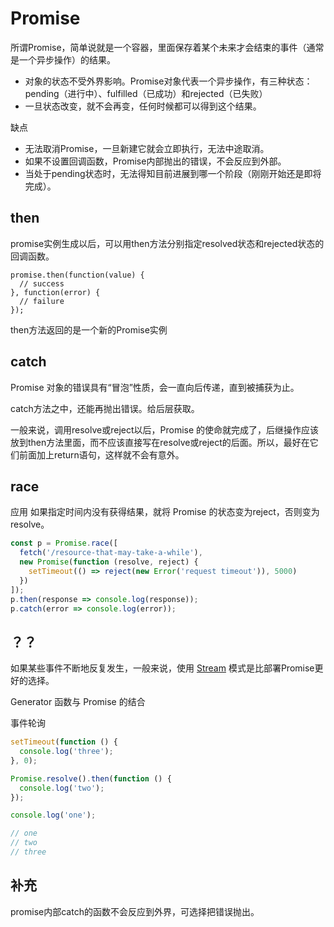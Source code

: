 # Promise

所谓Promise，简单说就是一个容器，里面保存着某个未来才会结束的事件（通常是一个异步操作）的结果。

- 对象的状态不受外界影响。Promise对象代表一个异步操作，有三种状态：pending（进行中）、fulfilled（已成功）和rejected（已失败）
- 一旦状态改变，就不会再变，任何时候都可以得到这个结果。



缺点

- 无法取消Promise，一旦新建它就会立即执行，无法中途取消。
- 如果不设置回调函数，Promise内部抛出的错误，不会反应到外部。
- 当处于pending状态时，无法得知目前进展到哪一个阶段（刚刚开始还是即将完成）。

## then
promise实例生成以后，可以用then方法分别指定resolved状态和rejected状态的回调函数。


```
promise.then(function(value) {
  // success
}, function(error) {
  // failure
});
```
then方法返回的是一个新的Promise实例


## catch
Promise 对象的错误具有“冒泡”性质，会一直向后传递，直到被捕获为止。

catch方法之中，还能再抛出错误。给后层获取。

一般来说，调用resolve或reject以后，Promise 的使命就完成了，后继操作应该放到then方法里面，而不应该直接写在resolve或reject的后面。所以，最好在它们前面加上return语句，这样就不会有意外。

## race
应用
如果指定时间内没有获得结果，就将 Promise 的状态变为reject，否则变为resolve。
```javaScript
const p = Promise.race([
  fetch('/resource-that-may-take-a-while'),
  new Promise(function (resolve, reject) {
    setTimeout(() => reject(new Error('request timeout')), 5000)
  })
]);
p.then(response => console.log(response));
p.catch(error => console.log(error));

```

## ？？

如果某些事件不断地反复发生，一般来说，使用 [Stream](https://nodejs.org/api/stream.html) 模式是比部署Promise更好的选择。

Generator 函数与 Promise 的结合 

事件轮询

```javaScript
setTimeout(function () {
  console.log('three');
}, 0);

Promise.resolve().then(function () {
  console.log('two');
});

console.log('one');

// one
// two
// three
```
## 补充
promise内部catch的函数不会反应到外界，可选择把错误抛出。
